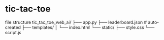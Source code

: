 # tic-tac-toe
file structure
tic_tac_toe_web_ai/
├── app.py
├── leaderboard.json        # auto-created
├── templates/
│   └── index.html
└── static/
    ├── style.css
    └── script.js

